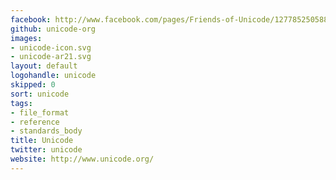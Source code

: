```yaml
---
facebook: http://www.facebook.com/pages/Friends-of-Unicode/127785250588285
github: unicode-org
images:
- unicode-icon.svg
- unicode-ar21.svg
layout: default
logohandle: unicode
skipped: 0
sort: unicode
tags:
- file_format
- reference
- standards_body
title: Unicode
twitter: unicode
website: http://www.unicode.org/
---
```


